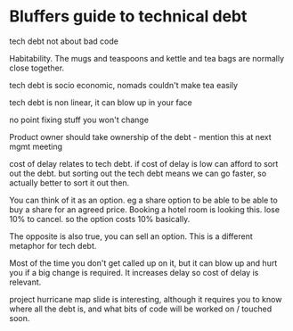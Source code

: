 # Bluffers guide to technical debt

tech debt not about bad code

Habitability. The mugs and teaspoons and kettle and tea bags are normally close together. 

tech debt is socio economic, nomads couldn't make tea easily

tech debt is non linear, it can blow up in your face

no point fixing stuff you won't change

Product owner should take ownership of the debt - mention this at next mgmt meeting

cost of delay relates to tech debt. if cost of delay is low can afford to sort out the debt. but sorting out the tech debt means we can go faster, so actually better to sort it out then.

You can think of it as an option. eg a share option to be able to be able to buy a share for an agreed price. Booking a hotel room is looking this. lose 10% to cancel. so the option costs 10% basically.

The opposite is also true, you can sell an option. This is a different metaphor for tech debt.

Most of the time you don't get called up on it, but it can blow up and hurt you if a big change is required. It increases delay so cost of delay is relevant.

project hurricane map slide is interesting, although it requires you to know where all the debt is, and what bits of code will be worked on / touched soon.